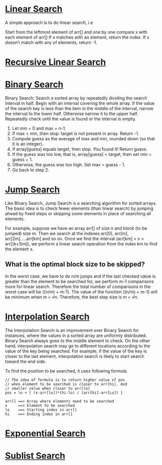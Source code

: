 # [Linear Search](https://www.geeksforgeeks.org/linear-search/)
A simple approach is to do linear search, i.e

Start from the leftmost element of arr[] and one by one compare x with each element of arr[]
If x matches with an element, return the index.
If x doesn’t match with any of elements, return -1.

# [Recursive Linear Search](https://www.geeksforgeeks.org/recursive-c-program-linearly-search-element-given-array/)

# [Binary Search](https://www.geeksforgeeks.org/binary-search/)
Binary Search: Search a sorted array by repeatedly dividing the search interval in half. Begin with an interval covering the whole array. If the value of the search key is less than the item in the middle of the interval, narrow the interval to the lower half. Otherwise narrow it to the upper half. Repeatedly check until the value is found or the interval is empty.

1. Let min = 0 and max = n-1.
2. If max < min, then stop: target is not present in array. Return -1.
3. Compute guess as the average of max and min, rounded down (so that it is an integer).
4. If array[guess] equals target, then stop. You found it! Return guess.
5. If the guess was too low, that is, array[guess] < target, then set min = guess + 1.
6. Otherwise, the guess was too high. Set max = guess - 1.
7. Go back to step 2.

# [Jump Search](https://www.geeksforgeeks.org/jump-search/)
Like Binary Search, Jump Search is a searching algorithm for sorted arrays. The basic idea is to check fewer elements (than linear search) by jumping ahead by fixed steps or skipping some elements in place of searching all elements.

For example, suppose we have an array arr[] of size n and block (to be jumped) size m. Then we search at the indexes arr[0], arr[m], arr[2m]…..arr[km] and so on. Once we find the interval (arr[km] < x < arr[(k+1)m]), we perform a linear search operation from the index km to find the element x.

## What is the optimal block size to be skipped?
In the worst case, we have to do n/m jumps and if the last checked value is greater than the element to be searched for, we perform m-1 comparisons more for linear search. Therefore the total number of comparisons in the worst case will be ((n/m) + m-1). The value of the function ((n/m) + m-1) will be minimum when m = √n. Therefore, the best step size is m = √n.

# [Interpolation Search](https://www.geeksforgeeks.org/interpolation-search/)
The Interpolation Search is an improvement over Binary Search for instances, where the values in a sorted array are uniformly distributed. Binary Search always goes to the middle element to check. On the other hand, interpolation search may go to different locations according to the value of the key being searched. For example, if the value of the key is closer to the last element, interpolation search is likely to start search toward the end side.

To find the position to be searched, it uses following formula.

```
// The idea of formula is to return higher value of pos
// when element to be searched is closer to arr[hi]. And
// smaller value when closer to arr[lo]
pos = lo + [ (x-arr[lo])*(hi-lo) / (arr[hi]-arr[Lo]) ]

arr[] ==> Array where elements need to be searched
x     ==> Element to be searched
lo    ==> Starting index in arr[]
hi    ==> Ending index in arr[]
```

# [Exponential Search](https://www.geeksforgeeks.org/exponential-search/)

# [Sublist Search](https://www.geeksforgeeks.org/sublist-search-search-a-linked-list-in-another-list/)


